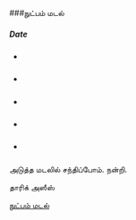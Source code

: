 ###நுட்பம் மடல்
##### Date

- []()

- []()

- []()

- []()

- []()

அடுத்த மடலில் சந்திப்போம். நன்றி.

தாரிக் அஸீஸ்

[நுட்பம் மடல்](http://nutpam.org)